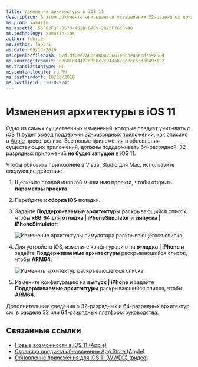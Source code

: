 ```yaml
---
title: Изменения архитектуры в iOS 11
description: В этом документе описывается устаревании 32-разрядных приложений в iOS 11. В этом примере рассматривается обновление приложений для целевой 64-разрядных архитектур.
ms.prod: xamarin
ms.assetid: 55F62F3F-8570-402B-B7D9-2875F76CB946
ms.technology: xamarin-ios
author: lobrien
ms.author: laobri
ms.date: 09/13/2016
ms.openlocfilehash: b7d1df6ed2a8bd480025681ebcbe48acd7592564
ms.sourcegitcommit: e268fd44422d0bbc7c944a678e2cc633a0493122
ms.translationtype: MT
ms.contentlocale: ru-RU
ms.lasthandoff: 10/25/2018
ms.locfileid: "50102274"
---
```

# <a name="architecture-changes-in-ios-11"></a>Изменения архитектуры в iOS 11

Одно из самых существенных изменений, которые следует учитывать с iOS 11 будет вывод поддержки 32-разрядных приложений, как описано в [Apple](https://developer.apple.com/news/?id=06282017b) пресс-релизе. Все новые приложения и обновления существующих приложений, должны поддерживать 64-разрядной. 32-разрядных приложений **не будет запущен** в iOS 11.

Чтобы обновить приложение в Visual Studio для Mac, используйте следующие действия:

1. Щелкните правой кнопкой мыши имя проекта, чтобы открыть **параметры проекта**.
2. Перейдите к **сборка iOS** вкладки.
3. Задайте **Поддерживаемые архитектуры** раскрывающийся список, чтобы **x86_64** для **отладка | iPhoneSimulator** и **выпуска | iPhoneSimulator**:

    ![Изменение архитектуры симулятора раскрывающегося списка](architecture-changes-images/image1.png)

4. Для устройств iOS, измените конфигурацию на **отладка | iPhone** и задайте **Поддерживаемые архитектуры** раскрывающийся список, чтобы **ARM64**:

    ![Изменить архитектур раскрывающегося списка](architecture-changes-images/image2.png)

5. Измените конфигурацию на **выпуск | iPhone** и задайте **Поддерживаемые архитектуры** раскрывающийся список, чтобы **ARM64**.

Дополнительные сведения о 32-разрядных и 64-разрядных архитектур, см. в разделе [32 или 64-разрядных платформ](~/cross-platform/macios/32-and-64/index.md#ios) руководства.

## <a name="related-links"></a>Связанные ссылки

- [Новые возможности в iOS 11 (Apple)](https://developer.apple.com/ios/)
- [Страница продукта обновленные App Store (Apple)](https://developer.apple.com/app-store/product-page/)
- [Обновление приложения для iOS 11 (WWDC) (видео)](https://developer.apple.com/videos/play/wwdc2017/204/)

